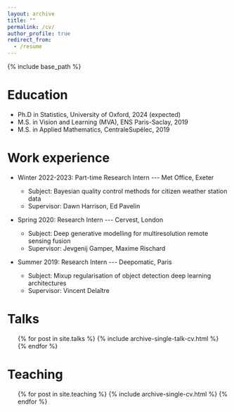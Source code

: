 ```yaml
---
layout: archive
title: ""
permalink: /cv/
author_profile: true
redirect_from:
  - /resume
---
```


{% include base_path %}

Education
======
* Ph.D in Statistics, University of Oxford, 2024 (expected)
* M.S. in Vision and Learning (MVA), ENS Paris-Saclay, 2019
* M.S. in Applied Mathematics, CentraleSupélec, 2019


Work experience
======
* Winter 2022-2023: Part-time Research Intern --- Met Office, Exeter
  * Subject: Bayesian quality control methods for citizen weather station data
  * Supervisor: Dawn Harrison, Ed Pavelin

* Spring 2020: Research Intern --- Cervest, London
  * Subject: Deep generative modelling for multiresolution remote sensing fusion
  * Supervisor: Jevgenij Gamper, Maxime Rischard

* Summer 2019: Research Intern --- Deepomatic, Paris
  * Subject: Mixup regularisation of object detection deep learning architectures
  * Supervisor: Vincent Delaître


Talks
======
  <ul>{% for post in site.talks %}
    {% include archive-single-talk-cv.html %}
  {% endfor %}</ul>

Teaching
======
  <ul>{% for post in site.teaching %}
    {% include archive-single-cv.html %}
  {% endfor %}</ul>

